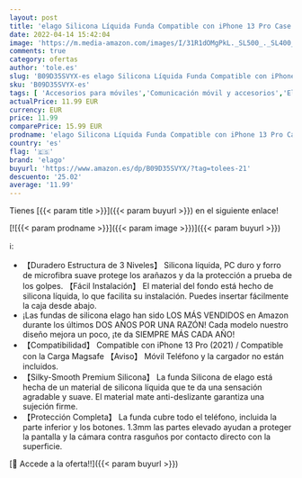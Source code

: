 ```yaml
---
layout: post
title: 'elago Silicona Líquida Funda Compatible con iPhone 13 Pro Case  6.1"   Silicona Premium  Protección Completa - Prueba de Golpes  Anti-Arañazos Revestimiento de Microfibra Suave  Verde Noche '
date: 2022-04-14 15:42:04
image: 'https://m.media-amazon.com/images/I/31R1dOMgPkL._SL500_._SL400_.jpg'
comments: true
category: ofertas
author: 'tole.es'
slug: 'B09D35SVYX-es elago Silicona Líquida Funda Compatible con iPhone 13 Pro...'
sku: 'B09D35SVYX-es'
tags: [ 'Accesorios para móviles','Comunicación móvil y accesorios','Electrónica','Fundas y carcasas para teléfonos móviles','elago','iphone','🇪🇸', ]
actualPrice: 11.99 EUR
currency: EUR
price: 11.99
comparePrice: 15.99 EUR
prodname: 'elago Silicona Líquida Funda Compatible con iPhone 13 Pro Case  6.1"   Silicona Premium  Protección Completa - Prueba de Golpes  Anti-Arañazos Revestimiento de Microfibra Suave  Verde Noche '
country: 'es'
flag: '🇪🇸'
brand: 'elago'
buyurl: 'https://www.amazon.es/dp/B09D35SVYX/?tag=tolees-21'
descuento: '25.02'
average: '11.99'
---
```


Tienes [{{< param title >}}]({{< param buyurl >}}) en el siguiente enlace!

[![{{< param prodname >}}]({{< param image >}})]({{< param buyurl >}})

ℹ️:

- 【Duradero Estructura de 3 Niveles】 Silicona líquida, PC duro y forro de microfibra suave protege los arañazos y da la protección a prueba de los golpes. 【Fácil Instalación】 El material del fondo está hecho de silicona líquida, lo que facilita su instalación. Puedes insertar fácilmente la caja desde abajo.
- ¡Las fundas de silicona elago han sido LOS MÁS VENDIDOS en Amazon durante los últimos DOS AÑOS POR UNA RAZÓN! Cada modelo nuestro diseño mejora un poco, ¡te da SIEMPRE MÁS CADA AÑO!
- 【Compatibilidad】 Compatible con iPhone 13 Pro (2021) / Compatible con la Carga Magsafe 【Aviso】 Móvil Teléfono y la cargador no están incluidos.
- 【Silky-Smooth Premium Silicona】 La funda Silicona de elago está hecha de un material de silicona líquida que te da una sensación agradable y suave. El material mate anti-deslizante garantiza una sujeción firme.
- 【Protección Completa】 La funda cubre todo el teléfono, incluida la parte inferior y los botones. 1.3mm las partes elevado ayudan a proteger la pantalla y la cámara contra rasguños por contacto directo con la superficie.

[🛒 Accede a la oferta!!]({{< param buyurl >}})
